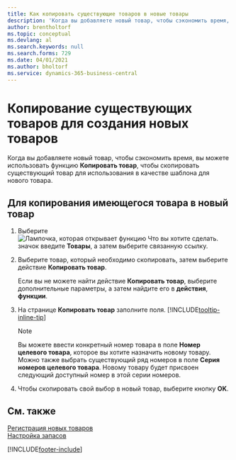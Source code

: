 ```yaml
---
title: Как копировать существующие товаров в новые товары
description: 'Когда вы добавляете новый товар, чтобы сэкономить время, вы можете использовать функцию "Копировать товар", чтобы скопировать существующий товар для использования в качестве шаблона для нового товара.'
author: brentholtorf
ms.topic: conceptual
ms.devlang: al
ms.search.keywords: null
ms.search.forms: 729
ms.date: 04/01/2021
ms.author: bholtorf
ms.service: dynamics-365-business-central
---
```

# <a name="copy-existing-items-to-create-new-items"></a>Копирование существующих товаров для создания новых товаров

Когда вы добавляете новый товар, чтобы сэкономить время, вы можете использовать функцию **Копировать товар**, чтобы скопировать существующий товар для использования в качестве шаблона для нового товара.  

## <a name="to-copy-an-existing-item-to-a-new-item"></a>Для копирования имеющегося товара в новый товар

1. Выберите ![Лампочка, которая открывает функцию Что вы хотите сделать.](media/ui-search/search_small.png "Что вы хотите сделать") значок введите **Товары**, а затем выберите связанную ссылку.  
2. Выберите товар, который необходимо скопировать, затем выберите действие **Копировать товар**.  

    Если вы не можете найти действие **Копировать товар**, выберите дополнительные параметры, а затем найдите его в **действия**, **функции**.  

3. На странице **Копировать товар** заполните поля. [!INCLUDE[tooltip-inline-tip](includes/tooltip-inline-tip_md.md)]

    > [!NOTE]  
    > Вы можете ввести конкретный номер товара в поле **Номер целевого товара**, которое вы хотите назначить новому товару. Можно также выбрать существующий ряд номеров в поле **Серия номеров целевого товара**. Новому товару будет присвоен следующий доступный номер в этой серии номеров.  

4. Чтобы скопировать свой выбор в новый товар, выберите кнопку **OK**.  

## <a name="see-also"></a>См. также

[Регистрация новых товаров](inventory-how-register-new-items.md)  
[Настройка запасов](inventory-setup-inventory.md)  


[!INCLUDE[footer-include](includes/footer-banner.md)]
